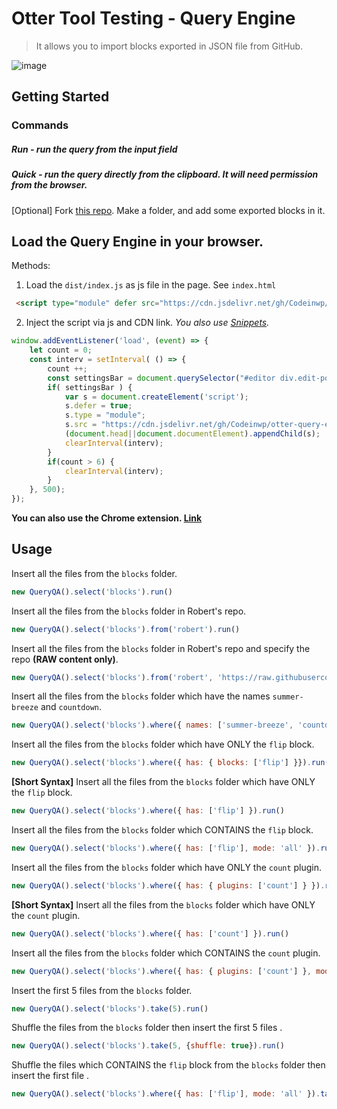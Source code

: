 # Otter Tool Testing - Query Engine
> It allows you to import blocks exported in JSON file from GitHub.

![image](https://user-images.githubusercontent.com/17597852/163563409-09250881-d576-4b0c-bfd2-6e221a0b467c.png)


## Getting Started

### Commands
##### Run - run the query from the input field
##### Quick - run the query directly from the clipboard. It will need permission from the browser.

[Optional] Fork [this repo](https://github.com/Codeinwp/otter-blocks-qa-templates). Make a folder, and add some exported blocks in it.

## Load the Query Engine in your browser.
Methods:
1. Load the `dist/index.js` as js file in the page. See `index.html`
```html
 <script type="module" defer src="https://cdn.jsdelivr.net/gh/Codeinwp/otter-query-engine@master/dist/index.js"></script>
```
2. Inject the script via js and CDN link. *You also use [Snippets](https://developer.chrome.com/docs/devtools/javascript/snippets/).*
```javascript
window.addEventListener('load', (event) => {
    let count = 0;
    const interv = setInterval( () => {
        count ++;
        const settingsBar = document.querySelector("#editor div.edit-post-header__settings")
        if( settingsBar ) {
            var s = document.createElement('script');
            s.defer = true;
            s.type = "module";
            s.src = "https://cdn.jsdelivr.net/gh/Codeinwp/otter-query-engine@master/dist/index.js";
            (document.head||document.documentElement).appendChild(s);
            clearInterval(interv);
        }
        if(count > 6) {
            clearInterval(interv);
        }
    }, 500);
});
```

**You can also use the Chrome extension. [Link](https://github.com/Codeinwp/otter-blocks-qa-templates)**

## Usage

Insert all the files from the `blocks` folder.
```javascript
new QueryQA().select('blocks').run()
```

Insert all the files from the `blocks` folder in Robert's repo.
```javascript
new QueryQA().select('blocks').from('robert').run()
```

Insert all the files from the `blocks` folder in Robert's repo and specify the repo **(RAW content only)**.
```javascript
new QueryQA().select('blocks').from('robert', 'https://raw.githubusercontent.com/Soare-Robert-Daniel/otter-blocks-qa-templates/main/').run()
```

Insert all the files from the `blocks` folder which have the names `summer-breeze` and `countdown`.
```javascript
new QueryQA().select('blocks').where({ names: ['summer-breeze', 'countdown'] }).run()
```

Insert all the files from the `blocks` folder which have ONLY the `flip` block.
```javascript
new QueryQA().select('blocks').where({ has: { blocks: ['flip'] }}).run()
```

**[Short Syntax]** Insert all the files from the `blocks` folder which have ONLY the `flip` block.
```javascript
new QueryQA().select('blocks').where({ has: ['flip'] }).run()
```

Insert all the files from the `blocks` folder which CONTAINS the `flip` block.
```javascript
new QueryQA().select('blocks').where({ has: ['flip'], mode: 'all' }).run()
```

Insert all the files from the `blocks` folder which have ONLY the `count` plugin.
```javascript
new QueryQA().select('blocks').where({ has: { plugins: ['count'] } }).run()
```

**[Short Syntax]** Insert all the files from the `blocks` folder which have ONLY the `count` plugin.
```javascript
new QueryQA().select('blocks').where({ has: ['count'] }).run()
```

Insert all the files from the `blocks` folder which CONTAINS the `count` plugin.
```javascript
new QueryQA().select('blocks').where({ has: { plugins: ['count'] }, mode: 'all' }).run()
```

Insert the first 5 files from the `blocks` folder.
```javascript
new QueryQA().select('blocks').take(5).run()
```

Shuffle the files from the `blocks` folder then insert the first 5 files .
```javascript
new QueryQA().select('blocks').take(5, {shuffle: true}).run()
```

Shuffle the files which CONTAINS the `flip` block from the `blocks` folder then insert the first file .
```javascript
new QueryQA().select('blocks').where({ has: ['flip'], mode: 'all' }).take(5, {shuffle: true}).run()
```
